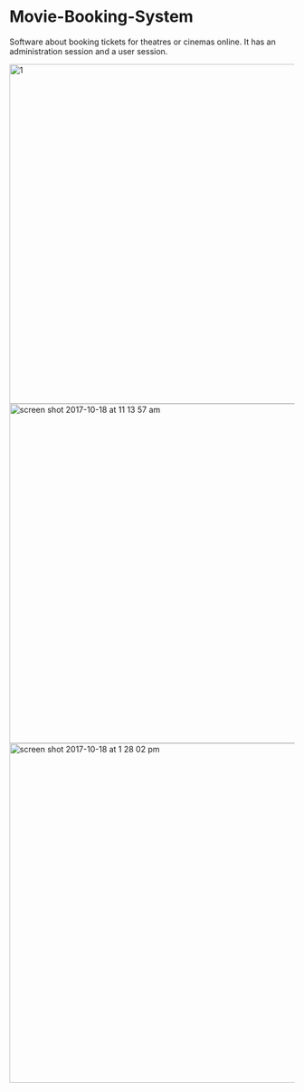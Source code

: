 # Movie-Booking-System
Software about booking tickets for theatres or cinemas online. It has an administration session and a user session.


<img width="600" alt="1" src="https://user-images.githubusercontent.com/16197563/31713448-f46d8cd6-b406-11e7-995d-bd8004a9cbb6.png">


<img width="600" alt="screen shot 2017-10-18 at 11 13 57 am" src="https://user-images.githubusercontent.com/16197563/31713545-41c7aef8-b407-11e7-803e-cbd6cb4f2fb1.png">


<img width="600" alt="screen shot 2017-10-18 at 1 28 02 pm" src="https://user-images.githubusercontent.com/16197563/31713841-45a19c0e-b408-11e7-8b96-6223495b5c6f.png">
